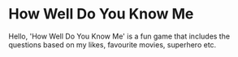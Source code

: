 # How Well Do You Know Me

Hello, 'How Well Do You Know Me' is a fun game that includes the questions based on my likes, favourite movies, superhero etc.

